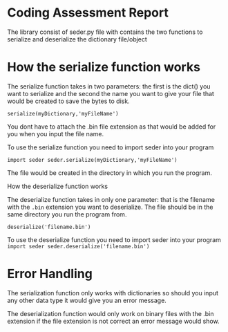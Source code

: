 # Coding Assessment Report

The library consist of  seder.py file with contains the two functions to serialize and deserialize the dictionary file/object

# How the serialize function works
The serialize function takes in two parameters: the first is the dict() you want to serialize and the second the name you want to give your file that would be created to save the bytes to disk.

`serialize(myDictionary,'myFileName')`

You dont have to attach the .bin file extension as that would be added for you when you input the file name.

To use the serialize function you need to import seder into your program

`import seder
seder.serialize(myDictionary,'myFileName')`

The file would be created in the directory in which you run the program.

How the deserialize function works

The deserialize function takes in only one parameter: that is the filename with the `.bin` extension you want to deserialize. The file should be in the same directory you run the program from.

`deserialize('filename.bin')`

To use the deserialize function you need to import seder into your program
`import seder
seder.deserialize('filename.bin')`

# Error Handling

The serialization function only works with dictionaries so should you input any other data type it would give you an error message.

The deserialization function would only work on binary files with the .bin extension if the file extension is not correct an error message would show.
